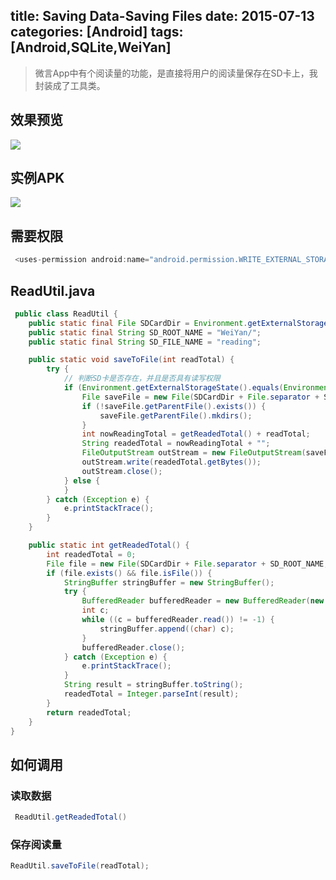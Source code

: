 title: Saving Data-Saving Files
date: 2015-07-13
categories: [Android]
tags: [Android,SQLite,WeiYan]
---
>微言App中有个阅读量的功能，是直接将用户的阅读量保存在SD卡上，我封装成了工具类。

## 效果预览
![](http://7q5c2h.com1.z0.glb.clouddn.com/weiyanAppScreenshots.gif)

<!--more-->

## 实例APK
![](http://7q5c2h.com1.z0.glb.clouddn.com/weiyanAppDownload.png)

## 需要权限

```js
 <uses-permission android:name="android.permission.WRITE_EXTERNAL_STORAGE" />
```

## ReadUtil.java

```java
 public class ReadUtil {
    public static final File SDCardDir = Environment.getExternalStorageDirectory(); //获取SDCard目录
    public static final String SD_ROOT_NAME = "WeiYan/";
    public static final String SD_FILE_NAME = "reading";

    public static void saveToFile(int readTotal) {
        try {
            // 判断SD卡是否存在，并且是否具有读写权限
            if (Environment.getExternalStorageState().equals(Environment.MEDIA_MOUNTED)) {
                File saveFile = new File(SDCardDir + File.separator + SD_ROOT_NAME, SD_FILE_NAME);
                if (!saveFile.getParentFile().exists()) {
                    saveFile.getParentFile().mkdirs();
                }
                int nowReadingTotal = getReadedTotal() + readTotal;
                String readedTotal = nowReadingTotal + "";
                FileOutputStream outStream = new FileOutputStream(saveFile);
                outStream.write(readedTotal.getBytes());
                outStream.close();
            } else {
            }
        } catch (Exception e) {
            e.printStackTrace();
        }
    }

    public static int getReadedTotal() {
        int readedTotal = 0;
        File file = new File(SDCardDir + File.separator + SD_ROOT_NAME, SD_FILE_NAME);
        if (file.exists() && file.isFile()) {
            StringBuffer stringBuffer = new StringBuffer();
            try {
                BufferedReader bufferedReader = new BufferedReader(new InputStreamReader(new FileInputStream(file), "UTF-8"));
                int c;
                while ((c = bufferedReader.read()) != -1) {
                    stringBuffer.append((char) c);
                }
                bufferedReader.close();
            } catch (Exception e) {
                e.printStackTrace();
            }
            String result = stringBuffer.toString();
            readedTotal = Integer.parseInt(result);
        }
        return readedTotal;
    }
}
```

## 如何调用
### 读取数据
```java
 ReadUtil.getReadedTotal()
```

### 保存阅读量
```java
ReadUtil.saveToFile(readTotal);
```